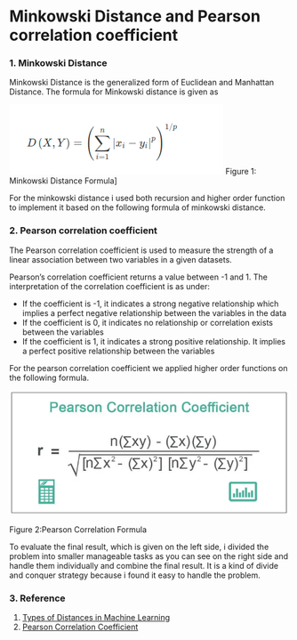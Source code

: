 # Minkowski Distance and Pearson correlation coefficient


### 1.  Minkowski Distance

Minkowski Distance is the generalized form of Euclidean and Manhattan Distance. The formula for Minkowski distance is given as

![Minkowski Distance Formula](Images/minwoski.png)
Figure 1: Minkowski Distance Formula]

For the minkowski distance i used both recursion and higher order function to
implement it based on the following formula of minkowski distance.




### 2. Pearson correlation coefficient

The Pearson correlation coefficient is used to measure the strength of a linear association between two variables in a given datasets.


Pearson’s correlation coefficient returns a value between -1 and 1. The interpretation of the correlation coefficient is as under:
* If the coefficient is -1, it indicates a strong negative relationship which implies a perfect negative relationship between the variables in the data
* If the  coefficient is 0, it indicates no relationship or correlation exists between the variables
* If the coefficient is 1, it indicates a strong positive relationship. It implies a perfect positive relationship between the variables

For the pearson correlation coefficient we applied higher order functions on the following formula. <br>

![Pearson Correlation Formula](Images/pearson.PNG)
 
 Figure 2:Pearson Correlation Formula


To evaluate the final result, which is given on the left side, i divided the problem into
smaller manageable tasks as you can see on the right side and handle them individually and
combine the final result. It is a kind of divide and conquer strategy because i found it easy
to handle the problem.


### 3. Reference
1. [Types of Distances in Machine Learning](https://medium.com/analytics-vidhya/types-of-distances-in-machine-learning-5b1233380775)
2. [Pearson Correlation Coefficient](https://www.wallstreetmojo.com/pearson-correlation-coefficient/)
